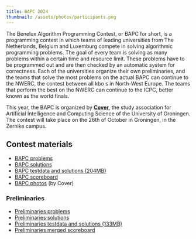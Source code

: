 ```yaml
---
title: BAPC 2024
thumbnail: /assets/photos/participants.png
---
```


The Benelux Algorithm Programming Contest, or BAPC for short, is a programming contest in which teams of leading universities from The Netherlands, Belgium and Luxemburg compete in solving algorithmic programming problems. The goal of every team is solving as many problems within a certain time and resource limit. These problems have to be programmed out and are then checked by an automatic system for correctness. Each of the universities organize their own preliminaries, and the teams that solve the most problems on the actual BAPC can continue to the NWERC, the contest between all kbo s in North-West Europe. The teams that perform the best on the NWERC can continue to the ICPC, better known as the world finals.

This year, the BAPC is organized by [**Cover**](https://svcover.nl/), the study association for Artificial Intelligence and Computing Science of the University of Groningen. The contest will take place on the 26th of October in Groningen, in the Zernike campus.

## Contest materials

- [BAPC problems](/bapc/problemset.pdf)
- [BAPC solutions](/bapc/solutions.pdf)
- [BAPC testdata and solutions (204MB)][bapc-zip]
- [BAPC scoreboard](/scoreboard/index.html)
- [BAPC photos](https://svcover.nl/photos/1603) (by Cover)

### Preliminaries

- [Preliminaries problems](/prelims/contest.pdf)
- [Preliminaries solutions](/prelims/solutions.pdf)
- [Preliminaries testdata and solutions (133MB)][prelim-zip]
- [Preliminaries merged scoreboard](/prelims/merged-scoreboard/index.html)

[bapc-zip]: https://github.com/Fully-Connected-Graph/BAPC-2024/raw/refs/heads/main/public/bapc/solutions.zip?download=
[prelim-zip]: https://github.com/Fully-Connected-Graph/BAPC-2024/raw/refs/heads/main/public/prelims/prelims.zip?download=

